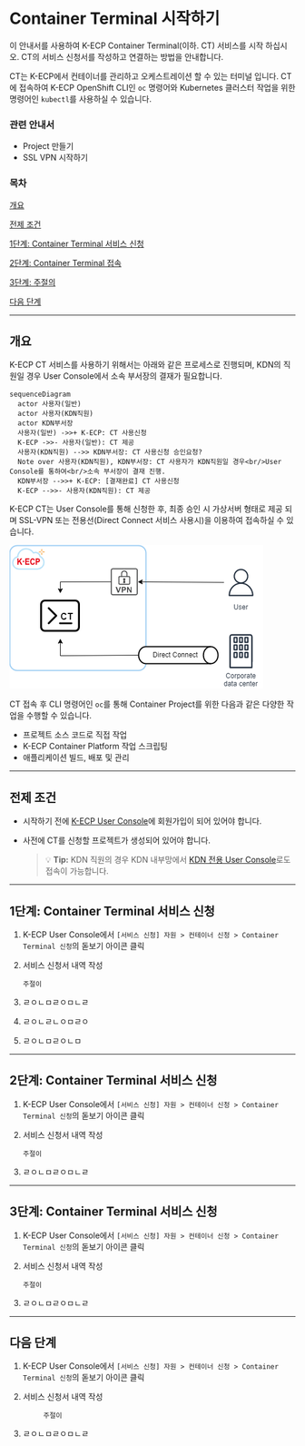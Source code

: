 [문서 최종 수정일자 : 2023-05-05]: # 
[문서 최종 수정자 : 류정호]: # 

# Container Terminal 시작하기

이 안내서를 사용하여 K-ECP Container Terminal(이하. CT) 서비스를 시작 하십시오. CT의 서비스 신청서를 작성하고 연결하는 방법을 안내합니다. 

CT는 K-ECP에서 컨테이너를 관리하고 오케스트레이션 할 수 있는 터미널 입니다. CT에 접속하여 K-ECP OpenShift CLI인 `oc` 명령어와 Kubernetes 클러스터 작업을 위한 명령어인 `kubectl`를 사용하실 수 있습니다. 

### 관련 안내서

* Project 만들기
* SSL VPN 시작하기

### 목차

[개요](#abstract)

[전제 조건](#precondition)

[1단계: Container Terminal 서비스 신청](#step1)

[2단계: Container Terminal 접속](#step2)

[3단계: 주절의](#step3)

[다음 단계](#nextstep)

---

<span id="abstract"/>

## 개요

K-ECP CT 서비스를 사용하기 위해서는 아래와 같은 프로세스로 진행되며, KDN의 직원일 경우 User Console에서 소속 부서장의 결재가 필요합니다.

```mermaid
sequenceDiagram
  actor 사용자(일반)
  actor 사용자(KDN직원)
  actor KDN부서장
  사용자(일반) ->>+ K-ECP: CT 사용신청
  K-ECP ->>- 사용자(일반): CT 제공
  사용자(KDN직원) -->> KDN부서장: CT 사용신청 승인요청?
  Note over 사용자(KDN직원), KDN부서장: CT 사용자가 KDN직원일 경우<br/>User Console를 통하여<br/>소속 부서장이 결재 진행.
  KDN부서장 -->>+ K-ECP: [결재완료] CT 사용신청
  K-ECP -->>- 사용자(KDN직원): CT 제공
```

K-ECP CT는 User Console를 통해 신청한 후, 최종 승인 시 가상서버 형태로 제공 되며 SSL-VPN 또는 전용선(Direct Connect 서비스 사용시)을 이용하여 접속하실 수 있습니다.

<img title="개념도" src="./../resource/concept_ct.png" alt="서비스 개념도" data-align="center">

CT 접속 후 CLI 명령어인 `oc`를 통해 Container Project를 위한 다음과 같은 다양한 작업을 수행할 수 있습니다.

* 프로젝트 소스 코드로 직접 작업
* K-ECP Container Platform 작업 스크립팅
* 애플리케이션 빌드, 배포 및 관리

---

<span id="precondition"/>

## 전제 조건

* 시작하기 전에 [K-ECP User Console](https://kecp.kdn.com/mbr/ "인터넷에서 접속 시")에 회원가입이 되어 있어야 합니다. 

* 사전에 CT를 신청할 프로젝트가 생성되어 있어야 합니다. 
  
  > :bulb: **Tip:** KDN 직원의 경우  KDN 내부망에서 [KDN 전용 User Console](http://kdnecp.kdn.com:8585/mbr/ "KDN 내부망에서 접속 시")로도 접속이 가능합니다.

---

<span id="step1"/>

## 1단계: Container Terminal 서비스 신청

1. K-ECP User Console에서   `[서비스 신청] 자원 > 컨테이너 신청 > Container Terminal 신청`의 돋보기 아이콘 클릭

2. 서비스 신청서 내역 작성 
   
   ```주절이
   주절이
   ```

3. ㄹㅇㄴㅁㄹㅇㅁㄴㄹ

4. ㄹㅇㄴㄹㄴㅇㅁㄹㅇ

5. ㄹㅇㄴㅁㄹㅇㄴㅁ

---

<span id="step2"/>

## 2단계: Container Terminal 서비스 신청

1. K-ECP User Console에서   `[서비스 신청] 자원 > 컨테이너 신청 > Container Terminal 신청`의 돋보기 아이콘 클릭

2. 서비스 신청서 내역 작성 
   
   ```주절이
   주절이
   ```

3. ㄹㅇㄴㅁㄹㅇㅁㄴㄹ

---

<span id="step3"/>

## 3단계: Container Terminal 서비스 신청

1. K-ECP User Console에서   `[서비스 신청] 자원 > 컨테이너 신청 > Container Terminal 신청`의 돋보기 아이콘 클릭

2. 서비스 신청서 내역 작성 
   
   ```주절이
   주절이
   ```

3. ㄹㅇㄴㅁㄹㅇㅁㄴㄹ

---

<span id="nextstep"/>

## 다음 단계

1. K-ECP User Console에서   `[서비스 신청] 자원 > 컨테이너 신청 > Container Terminal 신청`의 돋보기 아이콘 클릭

2. 서비스 신청서 내역 작성 
   
   ```
        주절이
   ```

3. ㄹㅇㄴㅁㄹㅇㅁㄴㄹ
